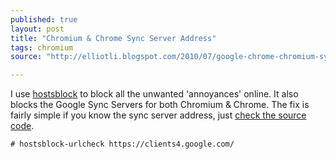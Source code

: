 ```yaml
---
published: true
layout: post
title: "Chromium & Chrome Sync Server Address"
tags: chromium
source: "http://elliotli.blogspot.com/2010/07/google-chrome-chromium-sync-server.html"

---
```


I use [hostsblock](http://gaenserich.github.io/hostsblock/ "http://gaenserich.github.io/hostsblock/") to block all the unwanted 'annoyances' online. It also blocks the Google Sync Servers for both Chromium & Chrome. The fix is fairly simple if you know the sync server address, just [check the source code](http://src.chromium.org/svn/trunk/src/chrome/browser/sync/profile_sync_service.cc "Chromium & Chrome Sync Server Address").

	# hostsblock-urlcheck https://clients4.google.com/

